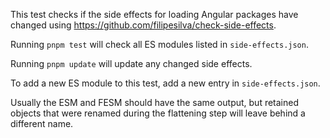 This test checks if the side effects for loading Angular packages have changed using <https://github.com/filipesilva/check-side-effects>.

Running `pnpm test` will check all ES modules listed in `side-effects.json`.

Running `pnpm update` will update any changed side effects.

To add a new ES module to this test, add a new entry in `side-effects.json`.

Usually the ESM and FESM should have the same output, but retained objects that were renamed during the flattening step will leave behind a different name.
